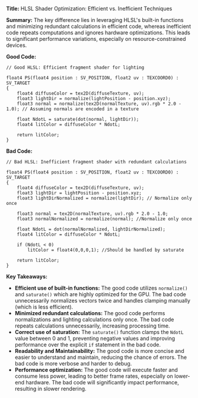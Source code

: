 **Title:** HLSL Shader Optimization: Efficient vs. Inefficient Techniques

**Summary:**  The key difference lies in leveraging HLSL's built-in functions and minimizing redundant calculations in efficient code, whereas inefficient code repeats computations and ignores hardware optimizations.  This leads to significant performance variations, especially on resource-constrained devices.


**Good Code:**

```hlsl
// Good HLSL: Efficient fragment shader for lighting

float4 PS(float4 position : SV_POSITION, float2 uv : TEXCOORD0) : SV_TARGET
{
    float4 diffuseColor = tex2D(diffuseTexture, uv);
    float3 lightDir = normalize(lightPosition - position.xyz);
    float3 normal = normalize(tex2D(normalTexture, uv).rgb * 2.0 - 1.0); // Assuming normals are encoded in a texture

    float NdotL = saturate(dot(normal, lightDir));
    float4 litColor = diffuseColor * NdotL;

    return litColor;
}
```


**Bad Code:**

```hlsl
// Bad HLSL: Inefficient fragment shader with redundant calculations

float4 PS(float4 position : SV_POSITION, float2 uv : TEXCOORD0) : SV_TARGET
{
    float4 diffuseColor = tex2D(diffuseTexture, uv);
    float3 lightDir = lightPosition - position.xyz;
    float3 lightDirNormalized = normalize(lightDir); // Normalize only once

    float3 normal = tex2D(normalTexture, uv).rgb * 2.0 - 1.0;
    float3 normalNormalized = normalize(normal); //Normalize only once

    float NdotL = dot(normalNormalized, lightDirNormalized);
    float4 litColor = diffuseColor * NdotL;

    if (NdotL < 0)
        litColor = float4(0,0,0,1); //Should be handled by saturate

    return litColor;
}
```

**Key Takeaways:**

* **Efficient use of built-in functions:** The good code utilizes `normalize()` and `saturate()` which are highly optimized for the GPU.  The bad code unnecessarily normalizes vectors twice and handles clamping manually (which is less efficient).
* **Minimized redundant calculations:**  The good code performs normalizations and lighting calculations only once. The bad code repeats calculations unnecessarily, increasing processing time.
* **Correct use of saturation:**  The `saturate()` function clamps the `NdotL` value between 0 and 1, preventing negative values and improving performance over the explicit `if` statement in the bad code.
* **Readability and Maintainability:** The good code is more concise and easier to understand and maintain, reducing the chance of errors.  The bad code is more verbose and harder to debug.
* **Performance optimization:** The good code will execute faster and consume less power, leading to better frame rates, especially on lower-end hardware.  The bad code will significantly impact performance, resulting in slower rendering.


